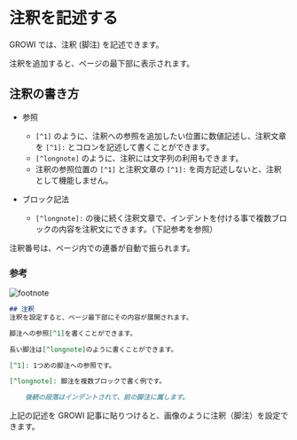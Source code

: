 # 注釈を記述する

GROWI では、注釈 (脚注) を記述できます。

注釈を追加すると、ページの最下部に表示されます。

## 注釈の書き方

- 参照
  - `[^1]` のように、注釈への参照を追加したい位置に数値記述し、注釈文章を `[^1]:` とコロンを記述して書くことができます。
  - `[^longnote]` のように、注釈には文字列の利用もできます。
  - 注釈の参照位置の `[^1]` と注釈文章の `[^1]:` を両方記述しないと、注釈として機能しません。

- ブロック記法
  - `[^longnote]:` の後に続く注釈文章で、インデントを付ける事で複数ブロックの内容を注釈文にできます。（下記参考を参照）

注釈番号は、ページ内での連番が自動で振られます。

### 参考

<img :src="$withBase('/assets/images/footnote.png')" alt="footnote">


```markdown
## 注釈
注釈を設定すると、ページ最下部にその内容が展開されます。

脚注への参照[^1]を書くことができます。

長い脚注は[^longnote]のように書くことができます。

[^1]: 1つめの脚注への参照です。

[^longnote]: 脚注を複数ブロックで書く例です。

    後続の段落はインデントされて、前の脚注に属します。

```

上記の記述を GROWI 記事に貼りつけると、画像のように注釈（脚注）を設定できます。
